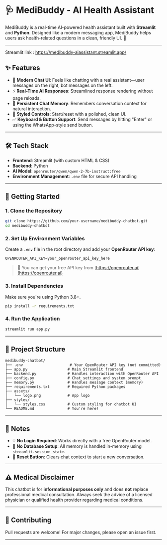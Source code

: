 
# 🩺 MediBuddy - AI Health Assistant

MediBuddy is a real-time AI-powered health assistant built with **Streamlit** and **Python**. Designed like a modern messaging app, MediBuddy helps users ask health-related questions in a clean, friendly UI. 💬

---
Streamlit link : https://medibuddy-aiassistant.streamlit.app/

## ✨ Features

- 💬 **Modern Chat UI**: Feels like chatting with a real assistant—user messages on the right, bot messages on the left.
- ⚡ **Real-Time AI Responses**: Streamlined response rendering without page reloads.
- 🧠 **Persistent Chat Memory**: Remembers conversation context for natural interaction.
- 🎨 **Styled Controls**: Start/reset with a polished, clean UI.
- ✅ **Keyboard & Button Support**: Send messages by hitting "Enter" or using the WhatsApp-style send button.

---

## 🛠️ Tech Stack

- **Frontend**: Streamlit (with custom HTML & CSS)
- **Backend**: Python
- **AI Model**: `openrouter/qwen/qwen-2-7b-instruct:free`
- **Environment Management**: `.env` file for secure API handling

---

## 🚀 Getting Started

### 1. Clone the Repository

```bash
git clone https://github.com/your-username/medibuddy-chatbot.git
cd medibuddy-chatbot
```

### 2. Set Up Environment Variables

Create a `.env` file in the root directory and add your **OpenRouter API key**:

```env
OPENROUTER_API_KEY=your_openrouter_api_key_here
```

> 🔐 You can get your free API key from [https://openrouter.ai](https://openrouter.ai)

### 3. Install Dependencies

Make sure you're using Python 3.8+.

```bash
pip install -r requirements.txt
```

### 4. Run the Application

```bash
streamlit run app.py
```

---

## 📁 Project Structure

```
medibuddy-chatbot/
├── .env                     # Your OpenRouter API key (not committed)
├── app.py                  # Main Streamlit frontend
├── backend.py              # Handles interaction with OpenRouter API
├── config.py               # Chat settings and system prompt
├── memory.py               # Handles message context (memory)
├── requirements.txt        # Required Python packages
├── assets/
│   └── logo.png            # App logo
├── styles/
│   └── styles.css          # Custom styling for chatbot UI
└── README.md               # You're here!
```

---

## 📌 Notes

- 💡 **No Login Required**: Works directly with a free OpenRouter model.
- 🚫 **No Database Setup**: All memory is handled in-memory using `streamlit.session_state`.
- 🧼 **Reset Button**: Clears chat context to start a new conversation.

---

## ⚠️ Medical Disclaimer

This chatbot is for **informational purposes only** and does **not** replace professional medical consultation. Always seek the advice of a licensed physician or qualified health provider regarding medical conditions.

---

## 🤝 Contributing

Pull requests are welcome! For major changes, please open an issue first.

---


